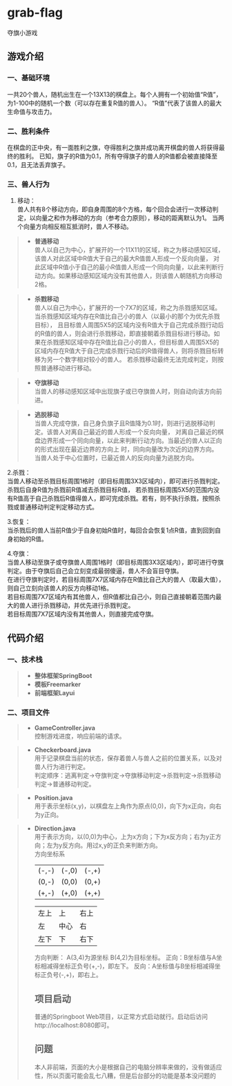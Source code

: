 # grab-flag
夺旗小游戏

## 游戏介绍

### 一、基础环境
一共20个兽人，随机出生在一个13X13的棋盘上。每个人拥有一个初始值“R值”，为1-100中的随机一个数（可以存在重复R值的兽人）。
“R值”代表了该兽人的最大生命值与攻击力。

### 二、胜利条件
在棋盘的正中央，有一面胜利之旗，夺得胜利之旗并成功离开棋盘的兽人将获得最终的胜利。
已知，旗子的R值为0.1，所有夺得旗子的兽人的R值都会被直接降至0.1，且无法丢弃旗子。

### 三、兽人行为
1. 移动：  
兽人共有8个移动方向，即自身周围的8个方格，每个回合会进行一次移动判定，以向量之和作为移动的方向（参考合力原则），移动的距离默认为1。
当两个向量方向相反相互抵消时，兽人不移动。

> - **普通移动**  
兽人以自己为中心，扩展开的一个11X11的区域，称之为移动感知区域，该兽人对此区域中R值大于自己的最大R值兽人形成一个反向向量，
对此区域中R值小于自己的最小R值兽人形成一个同向向量，以此来判断行动方向。如果移动感知区域内没有其他兽人，则该兽人朝随机方向移动2格。

> - **杀戮移动**  
兽人以自己为中心，扩展开的一个7X7的区域，称之为杀戮感知区域。当杀戮感知区域内存在R值比自己小的兽人（以最小的那个为优先杀戮目标），
且目标兽人周围5X5的区域内没有R值大于自己完成杀戮行动后的R值的兽人，则会进行杀戮移动，即直接朝着杀戮目标进行移动。如果在杀戮感知区域中存在R值比自己小的兽人，但目标兽人周围5X5的区域内存在R值大于自己完成杀戮行动后的R值得兽人，则将杀戮目标转移为另一个数字相对较小的兽人。
若杀戮移动最终无法完成判定，则按照普通移动进行移动。

> - **夺旗移动**  
当兽人的移动感知区域中出现旗子或已夺旗兽人时，则自动向该方向前进。

> - **逃脱移动**  
当兽人完成夺旗，自己身负旗子且R值降为0.1时，则进行逃脱移动判定。该兽人对离自己最近的兽人形成一个反向向量，
对离自己最近的棋盘边界形成一个同向向量，以此来判断行动方向。当最近的兽人以正向的形式出现在最近边界的方向上
时，同向向量改为次近的边界方向。  
当兽人处于中心位置时，已最近兽人的反向向量为逃脱方向。

2.杀戮：  
当兽人移动至杀戮目标周围1格时（即目标周围3X3区域内），即可进行杀戮判定。杀戮后自身R值为杀戮前R值减去杀戮目标R值，
若杀戮目标周围5X5的范围内没有R值高于自己杀戮后R值得兽人，即可完成杀戮。若有，则不执行杀戮，按照杀戮或普通移动判定判定移动方式。

3.恢复：  
当杀戮后的兽人当前R值少于自身初始R值时，每回合会恢复1点R值，直到回到自身初始的R值。

4.夺旗：  
当兽人移动至旗子或夺旗兽人周围1格时（即目标周围3X3区域内），即可进行夺旗判定。由于夺旗后自己会立刻变成最弱傻逼，兽人不会盲目夺旗。  
在进行夺旗判定时，若目标周围7X7区域内存在R值比自己大的兽人（取最大值），则自己立刻向该兽人的反方向移动1格。  
若目标周围7X7区域内有其他兽人，但R值都比自己小，则自己直接朝着范围内最大的兽人进行杀戮移动，并优先进行杀戮判定。  
若目标周围7X7区域内没有其他兽人，则直接完成夺旗。

## 代码介绍

### 一、技术栈
> - **整体框架SpringBoot**  
> - **模板Freemarker**  
> - **前端框架Layui**  

### 二、项目文件
> - **GameController.java**  
控制游戏进度，响应前端的请求。

> - **Checkerboard.java**  
用于记录棋盘当前的状态，保存着兽人与兽人之前的位置关系，以及对兽人行为进行判定。  
判定顺序：逃离判定->夺旗判定->夺旗移动判定->杀戮判定->杀戮移动判定->普通移动判定。

> - **Position.java**  
用于表示坐标(x,y)，以棋盘左上角作为原点(0,0)，向下为x正向，向右为y正向。

> - **Direction.java**  
用于表示方向，以(0,0)为中心，上为x方向；下为x反方向；右为y正方向；左为y反方向。用过x,y的正负来判断方向。  
> 方向坐标系<table>
  <tr><td>(-,-)</td><td>(-,0)</td><td>(-,+)</td></tr>
  <tr><td>(0,-)</td><td>(0,0)</td><td>(0,+)</td></tr>
  <tr><td>(+,-)</td><td>(+,0)</td><td>(+,+)</td></tr>
</table>
<table>
  <tr><td>左上</td><td>上</td><td>右上</td></tr>
  <tr><td>左</td><td>中心</td><td>右</td></tr>
  <tr><td>左下</td><td>下</td><td>右下</td></tr>
</table>
方向判断：
A(3,4)为源坐标 B(4,2)为目标坐标。
正向：B坐标值与A坐标相减得坐标正负号(+,-)，即左下。
反向：A坐标值与B坐标相减得坐标正负号(-,+)，即右上。

## 项目启动

普通的Springboot Web项目，以正常方式启动就行。启动后访问http://localhost:8080即可。

## 问题

本人非前端，页面的大小是根据自己的电脑分辨率来做的，没有做适应性，所以页面可能会乱七八糟，但是后台部分的功能是基本没问题的
